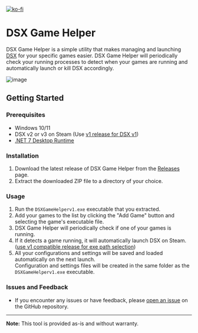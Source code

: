 [![ko-fi](https://ko-fi.com/img/githubbutton_sm.svg)](https://ko-fi.com/J3J4F4924)

# DSX Game Helper

DSX Game Helper is a simple utility that makes managing and launching [DSX](https://store.steampowered.com/app/1812620/DSX/) for your specific games easier. DSX Game Helper will periodically check your running processes to detect when your games are running and automatically launch or kill DSX accordingly.

![image](https://github.com/raritytiks/DSX-Game-Helper/assets/15831108/14f01469-5f8e-47be-80c8-b0c91cbcd17a)


## Getting Started

### Prerequisites

- Windows 10/11
- DSX v2 or v3 on Steam (Use [v1 release for DSX v1](https://github.com/raritytiks/DSX-Game-Helper/releases/download/dsx-v1/dsx-game-helper-for-dsx-v1.zip))
- [.NET 7 Desktop Runtime](https://dotnet.microsoft.com/en-us/download/dotnet/thank-you/runtime-desktop-7.0.14-windows-x64-installer)

### Installation

1. Download the latest release of DSX Game Helper from the [Releases](https://github.com/raritytiks/dsx-game-helper/releases) page.
2. Extract the downloaded ZIP file to a directory of your choice.

### Usage

1. Run the `DSXGameHelperv1.exe` executable that you extracted.
2. Add your games to the list by clicking the "Add Game" button and selecting the game's executable file.
3. DSX Game Helper will periodically check if one of your games is running.
4. If it detects a game running, it will automatically launch DSX on Steam. ([use v1 compatible release for exe path selection](https://github.com/raritytiks/DSX-Game-Helper/releases/download/dsx-v1/dsx-game-helper-for-dsx-v1.zip))
5. All your configurations and settings will be saved and loaded automatically on the next launch.\
   Configuration and settings files will be created in the same folder as the `DSXGameHelperv1.exe` executable.

### Issues and Feedback

- If you encounter any issues or have feedback, please [open an issue](https://github.com/raritytiks/dsx-game-helper/issues) on the GitHub repository.

---

**Note:** This tool is provided as-is and without warranty.
